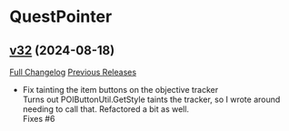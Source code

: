 # QuestPointer

## [v32](https://github.com/kemayo/wow-questpointer/tree/v32) (2024-08-18)
[Full Changelog](https://github.com/kemayo/wow-questpointer/compare/v31...v32) [Previous Releases](https://github.com/kemayo/wow-questpointer/releases)

- Fix tainting the item buttons on the objective tracker  
    Turns out POIButtonUtil.GetStyle taints the tracker, so I wrote around  
    needing to call that. Refactored a bit as well.  
    Fixes #6  
